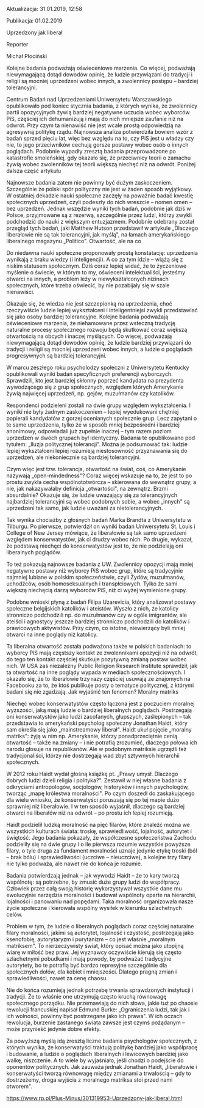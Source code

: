 Aktualizacja: 31.01.2019, 12:58

Publikacja: 01.02.2019

Uprzedzony jak liberał

Reporter

Michał Płociński

Kolejne badania podważają oświeceniowe marzenia. Co więcej, podważają niewymagającą dotąd dowodów opinię, że ludzie przywiązani do tradycji i religii są mocniej uprzedzeni wobec innych, a zwolennicy postępu – bardziej tolerancyjni.

Centrum Badań nad Uprzedzeniami Uniwersytetu Warszawskiego opublikowało pod koniec stycznia badania, z których wynika, że zwolennicy partii opozycyjnych żywią bardziej negatywne uczucia wobec wyborców PiS, częściej ich dehumanizują i mają do nich mniejsze zaufanie niż na odwrót. Przy czym ta nienawiść nie jest wcale prostą odpowiedzią na agresywną politykę rządu. Najnowsza analiza potwierdziła bowiem wzór z badań sprzed pięciu lat, więc bez względu na to, czy PiS jest u władzy czy nie, to jego przeciwników cechują gorsze postawy wobec osób o innych poglądach. Podobnie wypadły zresztą badania przeprowadzone po katastrofie smoleńskiej, gdy okazało się, że przeciwnicy teorii o zamachu żywią wobec zwolenników tej teorii większą niechęć niż na odwrót.
Poniżej dalsza część artykułu

Najnowsze badania zatem nie powinny być dużym zaskoczeniem. Szczególnie że polski spór polityczny nie jest w żaden sposób wyjątkowy. W ostatniej dekadzie nauki społeczne zaczęły na poważnie badać kwestię społecznych uprzedzeń, czyli podeszły do nich wreszcie – nomen omen – bez uprzedzeń. Jednak wszędzie wyniki tych badań, podobnie jak dziś w Polsce, przyjmowane są z rezerwą, szczególnie przez ludzi, którzy zwykli podchodzić do nauki z większym entuzjazmem. Podobnie odebrany został przegląd tych badań, jaki Matthew Hutson przedstawił w artykule „Dlaczego liberałowie nie są tak tolerancyjni, jak myślą", na łamach amerykańskiego liberalnego magazynu „Politico".
Otwartość, ale na co

Do niedawna nauki społeczne proponowały prostą konstatację: uprzedzenia wynikają z braku wiedzy (i inteligencji). A co za tym idzie – wiążą się z niskim statusem społecznym. Dziś coraz lepiej widać, że to życzeniowe myślenie o świecie, w którym to my, oświeceni intelektualiści, jesteśmy otwarci na innych, a problem leży w niewykształconych nizinach społecznych, które trzeba oświecić, by nie pozabijały się w szale nienawiści.

Okazuje się, że wiedza nie jest szczepionką na uprzedzenia, choć rzeczywiście ludzie lepiej wykształceni i inteligentniejsi zwykli przedstawiać się jako osoby bardziej tolerancyjne. Kolejne badania podważają oświeceniowe marzenia, że niehamowane przez wsteczną tradycję naturalne procesy społecznego rozwoju będą skutkować coraz większą otwartością na obcych i inaczej myślących. Co więcej, podważają niewymagającą dotąd dowodów opinię, że ludzie bardziej przywiązani do tradycji i religii są mocniej uprzedzeni wobec innych, a ludzie o poglądach progresywnych są bardziej tolerancyjni.

W marcu zeszłego roku psycholodzy społeczni z Uniwersytetu Kentucky opublikowali wyniki badań specyficznych preferencji wyborczych. Sprawdzili, kto jest bardziej skłonny poprzeć kandydata na prezydenta wywodzącego się z grup społecznych, względem których Amerykanie żywią najwięcej uprzedzeń, np. gejów, muzułmanów czy katolików.

Respondenci podzieleni zostali na dwie grupy względem wykształcenia. I wyniki nie były żadnym zaskoczeniem – lepiej wyedukowani chętniej popierali kandydatów z gorzej ocenianych społecznie grup. Lecz zapytani o te same uprzedzenia, tylko że w sposób mniej bezpośredni i bardziej anonimowy, odpowiadali już zupełnie inaczej – tym razem poziom uprzedzeń w dwóch grupach był identyczny. Badania te opublikowano pod tytułem: „Iluzja politycznej tolerancji". Można je podsumować tak: ludzie lepiej wykształceni lepiej rozumieją niestosowność przyznawania się do uprzedzeń, ale niekoniecznie są bardziej tolerancyjni.

Czym więc jest tzw. tolerancja, otwartość na świat, coś, co Amerykanie nazywają „open-mindedness"? Coraz więcej wskazuje na to, że jest to po prostu zwykła cecha wspólnototwórcza – skierowana do wewnątrz grupy, a nie, jak nakazywałaby definicja „otwartości", na zewnątrz. Brzmi absurdalnie? Okazuje się, że ludzie uważający się za tolerancyjnych najbardziej tolerancyjni są wobec podobnych sobie, a wobec „innych" są uprzedzeni tak samo, jak ludzie uważani za nietolerancyjnych.

Tak wynika chociażby z głośnych badań Marka Brandta z Uniwersytetu w Tilburgu. Po pierwsze, potwierdził on wyniki badań Uniwersytetu St. Louis i College of New Jersey mówiące, że liberałowie są tak samo uprzedzeni względem konserwatystów, jak ci drudzy wobec nich. Po drugie, wykazał, że podstawą niechęci do konserwatystów jest to, że nie podzielają oni liberalnych poglądów.

To też pokazują najnowsze badania z UW. Zwolennicy opozycji mają mniej negatywne postawy niż wyborcy PiS wobec grup, które są tradycyjnie najmniej lubiane w polskim społeczeństwie, czyli Żydów, muzułmanów, uchodźców, osób homoseksualnych i transpłciowych. Tylko że sami większą niechęcią darzą wyborców PiS, niż ci wyżej wymienione grupy.

Podobne wnioski płyną z badań Filipa Uzarevicia, który analizował postawy społeczne belgijskich katolików i ateistów. Wyszło z nich, że katolicy stronniczo podchodzili np. do muzułmanów czy w ogóle imigrantów, ale ateiści i agnostycy jeszcze bardziej stronniczo podchodzili do katolików i prawicowych aktywistów. Przy czym, co istotne, niewierzący byli mniej otwarci na inne poglądy niż katolicy.

Ta liberalna otwartość została podważona także w polskich badaniach: to wyborcy PiS mają częstszy kontakt ze zwolennikami opozycji niż na odwrót, do tego ten kontakt częściej skutkuje pozytywną zmianą postaw wobec nich. W USA zaś niezależny Public Religion Research Institute sprawdził, jak ta otwartość na inne poglądy wypada w mediach społecznościowych. I okazało się, że to liberałowie trzy razy częściej usuwają ze znajomych na Facebooku za to, że ktoś publikuje posty o tematyce politycznej, z którymi badani się nie zgadzają. Jak wyjaśnić ten fenomen?
Moralny matriks

Niechęć wobec konserwatystów często łączona jest z poczuciem moralnej wyższości, jaką mają ludzie o bardziej liberalnych poglądach. Postrzegają oni konserwatystów jako ludzi zacofanych, głupszych, zaślepionych – tak przedstawia to amerykański psycholog społeczny Jonathan Haidt, który sam określa się jako „mainstreamowy liberał". Haidt ukuł pojęcie „moralny matriks": żyją w nim np. Amerykanie, którzy ponadprzeciętnie cenią otwartość – także na zmiany – i nie potrafią zrozumieć, dlaczego połowa ich narodu głosuje na republikanów. Ale w podobnym matriksie ugrzęźli też tradycjonaliści, którzy nie dostrzegają wad zbyt sztywnych hierarchii społecznych.

W 2012 roku Haidt wydał głośną książkę pt. „Prawy umysł. Dlaczego dobrych ludzi dzieli religia i polityka?". Zestawił w niej własne badania z odkryciami antropologów, socjologów, historyków i innych psychologów, tworząc „mapę królestwa moralności". Po czym doszedł do zaskakującego dla wielu wniosku, że konserwatyści poruszają się po tej mapie dużo sprawniej niż liberałowie. I w ten sposób wyjaśnił, dlaczego są bardziej otwarci na liberałów niż na odwrót – po prostu ich lepiej rozumieją.

Haidt podzielił ludzką moralność na pięć filarów, które znaleźć można we wszystkich kulturach świata: troskę, sprawiedliwość, lojalność, autorytet i świętość. Jego badania pokazały, że współczesne społeczeństwa Zachodu podzieliły się na dwie grupy i o ile pierwsza rozumie wszystkie powyższe filary, o tyle druga za fundament moralności uznaje jedynie etykę troski (ból – brak bólu) i sprawiedliwości (uczciwe – nieuczciwe), a kolejne trzy filary nie tylko podważa, ale nawet nie do końca je rozumie.

Badania potwierdzają jednak – jak wywodzi Haidt – że to kary tworzą wspólnotę: są potrzebne, by zmusić duże grupy ludzi do współpracy. Człowiek przez całą swoją historię wykorzystywał wszystkie dane mu ewolucyjnie narzędzia moralności i budował wspólnoty oparte na hierarchii, lojalności i panowaniu nad popędami. Taka moralność organizowała nasze życie społeczne i kierowała wspólny wysiłek w kierunku szlachetnych celów.

Problem w tym, że ludzie o liberalnych poglądach coraz częściej naturalne filary moralności, jakimi są autorytet, lojalność i czystość, postrzegają jako ksenofobię, autorytaryzm i purytanizm – co jest właśnie „moralnym matriksem". To nierzeczywisty świat, który opisać można jako utopijną wiarę w miłość bez praw. Jej wyznawcy oczywiście kierują się często szlachetnymi pobudkami i mają powody, by podważać tradycyjne autorytety, bo te potrafią być bardzo represyjne szczególnie dla społecznych dołów, dla kobiet i mniejszości. Dlatego pragną zmian i sprawiedliwości, nawet za cenę chaosu.

Nie do końca rozumieją jednak potrzebę trwania sprawdzonych instytucji i tradycji. Że to właśnie one utrzymują często kruchą równowagę społecznego porządku. Nie przemawiają do nich słowa, jakie tuż po chaosie rewolucji francuskiej napisał Edmund Burke: „Ograniczenia ludzi, tak jak i ich wolności, powinny być postrzegane jako ich prawa". W ich oczach rewolucja, burzenie zastanego świata zawsze jest czymś pożądanym – może przynieść jedynie dobre efekty.

Za powyższą myślą idą zresztą liczne badania psychologów społecznych, z których wynika, że konserwatyści traktują politykę bardziej jako współpracę i budowanie, a ludzie o poglądach liberalnych i lewicowych bardziej jako walkę, niszczenie. A to wiele by wyjaśniało, jeśli chodzi o podejście do oponentów politycznych. Jak zauważa jednak Jonathan Haidt, „liberałowie i konserwatyści tworzą równowagę między zmianami a trwałością – gdy to dostrzeżemy, droga wyjścia z moralnego matriksa stoi przed nami otworem".

https://www.rp.pl/Plus-Minus/301319953-Uprzedzony-jak-liberal.html
